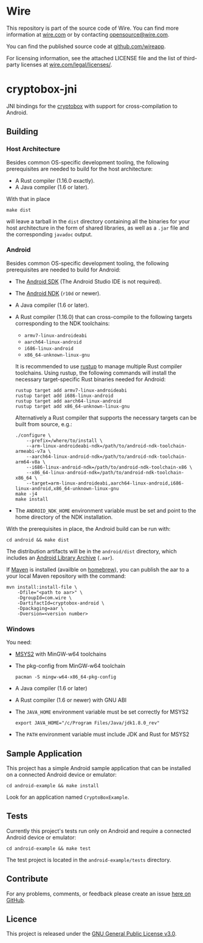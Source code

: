 # Wire

This repository is part of the source code of Wire. You can find more information at [wire.com](https://wire.com) or by contacting opensource@wire.com.

You can find the published source code at [github.com/wireapp](https://github.com/wireapp).

For licensing information, see the attached LICENSE file and the list of third-party licenses at [wire.com/legal/licenses/](https://wire.com/legal/licenses/).

# cryptobox-jni

JNI bindings for the [cryptobox](https://github.com/wireapp/cryptobox) with support for cross-compilation to Android.

## Building

### Host Architecture

Besides common OS-specific development tooling, the following prerequisites
are needed to build for the host architecture:

  * A Rust compiler (1.16.0 exactly).
  * A Java compiler (1.6 or later).

With that in place

    make dist

will leave a tarball in the `dist` directory containing all the binaries for
your host architecture in the form of shared libraries, as well as a `.jar`
file and the corresponding `javadoc` output.

### Android

Besides common OS-specific development tooling, the following prerequisites
are needed to build for Android:

  * The [Android SDK](http://developer.android.com/sdk/index.html) (The Android Studio IDE is not required).

  * The [Android NDK](https://developer.android.com/ndk/downloads/index.html) (`r10d` or newer).

  * A Java compiler (1.6 or later).

  * A Rust compiler (1.16.0) that can cross-compile to the following
    targets corresponding to the NDK toolchains:
      * `armv7-linux-androideabi`
      * `aarch64-linux-android`
      * `i686-linux-android`
      * `x86_64-unknown-linux-gnu`

    It is recommended to use [rustup](https://github.com/rust-lang-nursery/rustup.rs) to
    manage multiple Rust compiler toolchains. Using rustup, the following commands
    will install the necessary target-specific Rust binaries needed for Android:

        rustup target add armv7-linux-androideabi
        rustup target add i686-linux-android
        rustup target add aarch64-linux-android
        rustup target add x86_64-unknown-linux-gnu

    Alternatively a Rust compiler that supports the necessary targets can be built from source, e.g.:

        ./configure \
            --prefix=/where/to/install \
            --arm-linux-androideabi-ndk=/path/to/android-ndk-toolchain-armeabi-v7a \
            --aarch64-linux-android-ndk=/path/to/android-ndk-toolchain-arm64-v8a \
            --i686-linux-android-ndk=/path/to/android-ndk-toolchain-x86 \
            --x86_64-linux-android-ndk=/path/to/android-ndk-toolchain-x86_64 \
            --target=arm-linux-androideabi,aarch64-linux-android,i686-linux-android,x86_64-unknown-linux-gnu
        make -j4
        make install

  * The `ANDROID_NDK_HOME` environment variable must be set and point to the
    home directory of the NDK installation.

With the prerequisites in place, the Android build can be run with:

    cd android && make dist

The distribution artifacts will be in the `android/dist` directory, which includes
an [Android Library Archive](http://tools.android.com/tech-docs/new-build-system/aar-format) (`.aar`).

If [Maven](https://maven.apache.org) is installed (availble on [homebrew](https://formulae.brew.sh/formula/maven)), you can publish the aar to a your local Maven repository with the command:

```
mvn install:install-file \
	-Dfile="<path to aar>" \
	-DgroupId=com.wire \
	-DartifactId=cryptobox-android \
	-Dpackaging=aar \
	-Dversion=<version number>
```

### Windows

You need:

  * [MSYS2](http://msys2.github.io/) with MinGW-w64 toolchains

  * The pkg-config from MinGW-w64 toolchain

        pacman -S mingw-w64-x86_64-pkg-config

  * A Java compiler (1.6 or later)

  * A Rust compiler (1.6 or newer) with GNU ABI

  * The `JAVA_HOME` environment variable must be set correctly for MSYS2

        export JAVA_HOME="/c/Program Files/Java/jdk1.8.0_rev"

  * The `PATH` environment variable must include JDK and Rust for MSYS2

## Sample Application

This project has a simple Android sample application that can be installed
on a connected Android device or emulator:

    cd android-example && make install

Look for an application named `CryptoBoxExample`.

## Tests

Currently this project's tests run only on Android and require a connected
Android device or emulator:

    cd android-example && make test

The test project is located in the `android-example/tests` directory.

## Contribute

For any problems, comments, or feedback please create an issue [here on GitHub](https://github.com/wireapp/cryptobox-jni/issues).

## Licence

This project is released under the [GNU General Public License v3.0](http://www.gnu.org/licenses/gpl-3.0.en.html).
